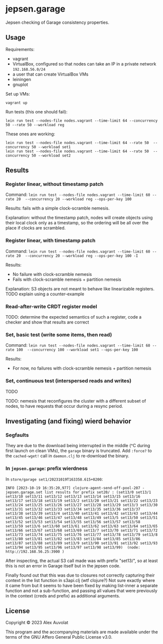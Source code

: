 # jepsen.garage

Jepsen checking of Garage consistency properties.

## Usage

Requirements:

- vagrant
- VirtualBox, configured so that nodes can take an IP in a private network `192.168.56.0/24`
- a user that can create VirtualBox VMs
- leiningen
- gnuplot

Set up VMs:

```
vagrant up
```

Run tests (this one should fail):

```
lein run test --nodes-file nodes.vagrant --time-limit 64 --concurrency 50 --rate 50 --workload reg
```

These ones are working:

```
lein run test --nodes-file nodes.vagrant --time-limit 64 --rate 50  --concurrency 50 --workload set1
lein run test --nodes-file nodes.vagrant --time-limit 64 --rate 50  --concurrency 50 --workload set2
```

## Results

### Register linear, without timestamp patch

Command: `lein run test --nodes-file nodes.vagrant --time-limit 60 --rate 20  --concurrency 20 --workload reg --ops-per-key 100`

Results: fails with a simple clock-scramble nemesis.

Explanation: without the timestamp patch, nodes will create objects using their
local clock only as a timestamp, so the ordering will be all over the place if
clocks are scrambled.

### Register linear, with timestamp patch

Command: `lein run test --nodes-file nodes.vagrant --time-limit 60 --rate 20  --concurrency 20 --workload reg --ops-per-key 100 -I`

Results:

- No failure with clock-scramble nemesis
- Fails with clock-scramble nemesis + partition nemesis

Explanation: S3 objects are not meant to behave like linearizable registers. TODO explain using a counter-example

### Read-after-write CRDT register model

TODO: determine the expected semantics of such a register, code a checker and show that results are correct

### Set, basic test (write some items, then read)

Command: `lein run test --nodes-file nodes.vagrant --time-limit 60 --rate 100  --concurrency 100 --workload set1 --ops-per-key 100`

Results:

- For now, no failures with clock-scramble nemesis + partition nemesis

### Set, continuous test (interspersed reads and writes)

TODO

TODO: nemesis that reconfigures the cluster with a different subset of nodes, to have requests that occur during a resync period.


## Investigating (and fixing) wierd behavior

### Segfaults

They are due to the download being interrupted in the middle (^C during first launch on clean VMs), the `garage` binary is truncated.
Add `:force?` to the `cached-wget!` call in `daemon.clj` to re-download the binary.

### In `jepsen.garage`: prefix wierdness

In `store/garage set1/20231019T163358.615+0200`:

```
INFO [2023-10-19 16:35:20,977] clojure-agent-send-off-pool-207 - jepsen.garage.set list results for prefix set20/ : (set13/0 set13/1 set13/10 set13/11 set13/12 set13/13 set13/14 set13/15 set13/16 set13/17 set13/18 set13/19 set13/2 set13/20 set13/21 set13/22 set13/23 set13/24 set13/25 set13/26 set13/27 set13/28 set13/29 set13/3 set13/30 set13/31 set13/32 set13/33 set13/34 set13/35 set13/36 set13/37 set13/38 set13/39 set13/4 set13/40 set13/41 set13/42 set13/43 set13/44 set13/45 set13/46 set13/47 set13/48 set13/49 set13/5 set13/50 set13/51 set13/52 set13/53 set13/54 set13/55 set13/56 set13/57 set13/58 set13/59 set13/6 set13/60 set13/61 set13/62 set13/63 set13/64 set13/65 set13/66 set13/67 set13/68 set13/69 set13/7 set13/70 set13/71 set13/72 set13/73 set13/74 set13/75 set13/76 set13/77 set13/78 set13/79 set13/8 set13/80 set13/81 set13/82 set13/83 set13/84 set13/85 set13/86 set13/87 set13/88 set13/89 set13/9 set13/90 set13/91 set13/92 set13/93 set13/94 set13/95 set13/96 set13/97 set13/98 set13/99)  (node: http://192.168.56.25:3900 )
```

After inspecting, the actual S3 call made was with prefix "set13/", so at least this is not an error in Garage itself but in the jepsen code.

Finally found out that this was due to closures not correctly capturing their context in the list function in s3api.clj (wtf clojure?)
Not sure exactly where it came from but it seems to have been fixed by making list-inner a separate function and not a sub-function,
and passing all values that were previously in the context (creds and prefix) as additional arguments.

## License

Copyright © 2023 Alex Auvolat

This program and the accompanying materials are made available under the
terms of the GNU Affero General Public License v3.0.
